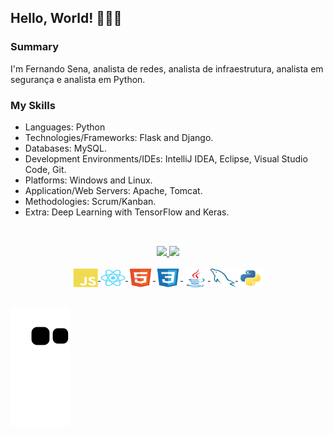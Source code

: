 ## Hello, World! 👋🧑‍💻

### Summary 
I'm Fernando Sena, analista de redes, analista de infraestrutura, analista em segurança e analista em Python.

### My Skills 
* Languages: Python
* Technologies/Frameworks:  Flask and Django.
* Databases: MySQL.
* Development Environments/IDEs: IntelliJ IDEA, Eclipse, Visual Studio Code, Git.
* Platforms: Windows and Linux.
* Application/Web Servers: Apache, Tomcat.
* Methodologies: Scrum/Kanban.
* Extra: Deep Learning with TensorFlow and Keras.
 
 ##

</br>
<div align="center">
  <a href="https://github.com/fernandosena">
  <img height="150em" src="https://github-readme-stats.vercel.app/api?username=fernandosena&show_icons=true&theme=dracula&include_all_commits=true&count_private=true"/>
  <img height="150em" src="https://github-readme-stats.vercel.app/api/top-langs/?username=fernandosena&layout=compact&langs_count=7&theme=dracula"/>
</div>
  
<div align="center">
  <div style="display: inline_block"><br>
    <img align="center" alt="Fernando-Js" height="30" width="40" src="https://raw.githubusercontent.com/devicons/devicon/master/icons/javascript/javascript-plain.svg">
    <img align="center" alt="Alex-React" height="30" width="40" src="https://raw.githubusercontent.com/devicons/devicon/master/icons/react/react-original.svg">
    <img align="center" alt="Alex-HTML" height="30" width="40" src="https://raw.githubusercontent.com/devicons/devicon/master/icons/html5/html5-original.svg">
    <img align="center" alt="Alex-CSS" height="30" width="40" src="https://raw.githubusercontent.com/devicons/devicon/master/icons/css3/css3-original.svg">
    <img align="center" alt="Alex-Java" height="30" width="40" src="https://raw.githubusercontent.com/devicons/devicon/master/icons/java/java-original.svg">
    <img align="center" alt="Alex-MySql" height="30" width="40" src="https://raw.githubusercontent.com/devicons/devicon/master/icons/mysql/mysql-original.svg">
    <img align="center" alt="Alex-Python" height="30" width="40" src="https://raw.githubusercontent.com/devicons/devicon/master/icons/python/python-original.svg">
   </div>
</div>
  
##
  
![Snake animation](https://github.com/rafaballerini/rafaballerini/blob/output/github-contribution-grid-snake.svg)
